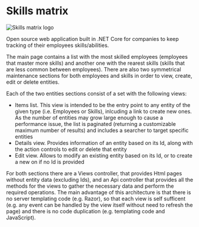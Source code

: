# Skills matrix

![Skills matrix logo](https://github.com/capelski/skills-matrix-client-webpack/blob/master/source/images/skills.png)

Open source web application built in .NET Core for companies to keep tracking of their employees skills/abilities.

The main page contains a list with the most skilled employees (employees that master more skills) and another one with the rearest skills (skills that are less common between employees). There are also two symmetrical maintenance sections for both employees and skills in order to view, create, edit or delete entities.

Each of the two entities sections consist of a set with the following views:

- Items list. This view is intended to be the entry point to any entity of the given type (i.e. Employees or Skills), inlcuding a link to create new ones. As the number of entities may grow large enough to cause a performance issue, the list is paginated (returning a customizable maximum number of results) and includes a searcher to target specific entities
- Details view. Provides information of an entity based on its Id, along with the action controls to edit or delete that entity
- Edit view. Allows to modify an existing entity based on its Id, or to create a new on if no Id is provided

For both sections there are a Views controller, that provides Html pages without entity data (excluding Ids), and an Api controller that provides all the methods for the views to gather the necessary data and perform the required operations. The main advantage of this architecture is that there is no server templating code (e.g. Razor), so that each view is self sufficent (e.g. any event can be handled by the view itself without need to refresh the page) and there is no code duplication (e.g. templating code and JavaScript).
